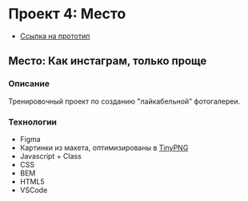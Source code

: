 # Проект 4: Место

* [Ссылка на прототип](https://filimonic-yp.github.io/mesto)

## Место: Как инстаграм, только проще

### Описание

Тренировочный проект по созданию "лайкабельной" фотогалереи.

### Технологии

* Figma
* Картинки из макета, оптимизированы в [TinyPNG](https://tinypng.com/)
* Javascript + Class
* CSS
* BEM
* HTML5
* VSCode
